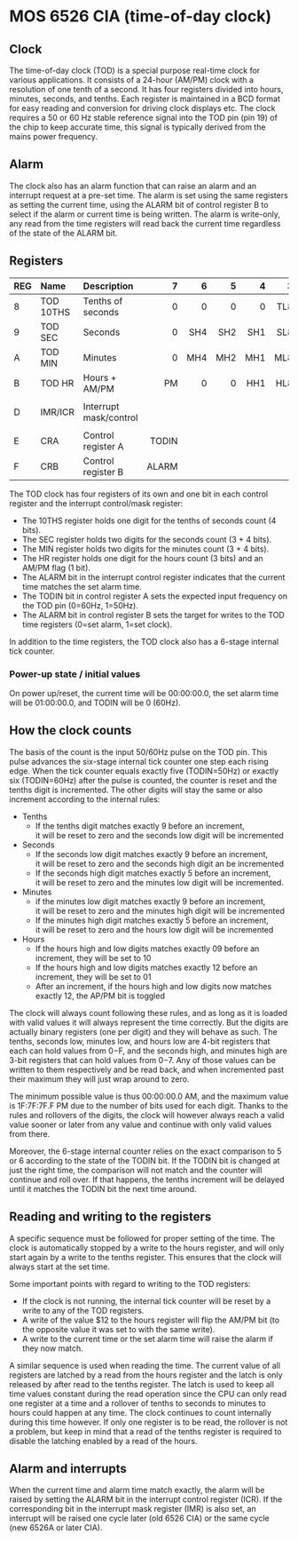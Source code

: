 # MOS 6526 CIA (time-of-day clock)

## Clock

The time-of-day clock (TOD) is a special purpose real-time clock for various applications. It consists of a 24-hour (AM/PM) clock with a resolution of one tenth of a second. It has four registers divided into hours, minutes, seconds, and tenths. Each register is maintained in a BCD format for easy reading and conversion for driving clock displays etc. The clock requires a 50 or 60 Hz stable reference signal into the TOD pin (pin 19) of the chip to keep accurate time, this signal is typically derived from the mains power frequency.

## Alarm

The clock also has an alarm function that can raise an alarm and an interrupt request at a pre-set time. The alarm is set using the same registers as setting the current time, using the ALARM bit of control register B to select if the alarm or current time is being written. The alarm is write-only, any read from the time registers will read back the current time regardless of the state of the ALARM bit.

## Registers

| REG | Name      | Description            |     7 |     6 |     5 |     4 |     3 |     2 |     1 |     0 |
|:----|:----------|:-----------------------|------:|------:|------:|------:|------:|------:|------:|------:|
| 8   | TOD 10THS | Tenths of seconds      |     0 |     0 |     0 |     0 |   TL8 |   TL4 |   TL2 |   TL1 |
| 9   | TOD SEC   | Seconds                |     0 |   SH4 |   SH2 |   SH1 |   SL8 |   SL4 |   SL2 |   SL1 |
| A   | TOD MIN   | Minutes                |     0 |   MH4 |   MH2 |   MH1 |   ML8 |   ML4 |   ML2 |   ML1 |
| B   | TOD HR    | Hours + AM/PM          |    PM |     0 |     0 |   HH1 |   HL8 |   HL4 |   HL2 |   HL1 |
|     |           |                        |       |       |       |       |       |       |       |       |
| D   | IMR/ICR   | Interrupt mask/control |       |       |       |       |       | ALARM |       |       |
|     |           |                        |       |       |       |       |       |       |       |       |
| E   | CRA       | Control register A     | TODIN |       |       |       |       |       |       |       |
| F   | CRB       | Control register B     | ALARM |       |       |       |       |       |       |       |

The TOD clock has four registers of its own and one bit in each control register and the interrupt control/mask register:
* The 10THS register holds one digit  for the tenths of seconds count (4 bits).
* The SEC   register holds two digits for the seconds count (3 + 4 bits).
* The MIN   register holds two digits for the minutes count (3 + 4 bits).
* The HR    register holds one digit  for the hours count (3 bits) and an AM/PM flag (1 bit).
* The ALARM bit in the interrupt control register indicates that the current time matches the set alarm time.
* The TODIN bit in control register A sets the expected input frequency on the TOD pin (0=60Hz, 1=50Hz).
* The ALARM bit in control register B sets the target for writes to the TOD time registers (0=set alarm, 1=set clock).

In addition to the time registers, the TOD clock also has a 6-stage internal tick counter.

### Power-up state / initial values

On power up/reset, the current time will be 00\:00\:00.0, the set alarm time will be 01\:00\:00.0, and TODIN will be 0 (60Hz).

## How the clock counts

The basis of the count is the input 50/60Hz pulse on the TOD pin. This pulse advances the six-stage internal tick counter one step each rising edge. When the tick counter equals exactly five (TODIN=50Hz) or exactly six (TODIN=60Hz) after the pulse is counted, the counter is reset and the tenths digit is incremented. The other digits will stay the same or also increment according to the internal rules:

* Tenths
    * If the tenths digit matches exactly 9 before an increment,<br/>
      it will be reset to zero and the seconds low digit will be incremented
* Seconds
    * If the seconds low digit matches exactly 9 before an increment,<br/>
      it will be reset to zero and the seconds high digit an be incremented
    * If the seconds high digit matches exactly 5 before an increment,<br/>
      it will be reset to zero and the minutes low digit will be incremented.
* Minutes
    * if the minutes low digit matches exactly 9 before an increment,<br/>
      it will be reset to zero and the minutes high digit will be incremented
    * If the minutes high digit matches exactly 5 before an increment,<br/>
      it will be reset to zero and the hours low digit will be incremented
* Hours
    * If the hours high and low digits matches exactly 09 before an increment, they will be set to 10
    * If the hours high and low digits matches exactly 12 before an increment, they will be set to 01
    * After an increment, if the hours high and low digits now matches exactly 12, the AP/PM bit is toggled

The clock will always count following these rules, and as long as it is loaded with valid values it will always represent the time correctly. But the digits are actually binary registers (one per digit) and they will behave as such. The tenths, seconds low, minutes low, and hours low are 4-bit registers that each can hold values from $0-$F, and the seconds high, and minutes high are 3-bit registers that can hold values from $0-$7. Any of those values can be written to them respectively and be read back, and when incremented past their maximum they will just wrap around to zero.

The minimum possible value is thus 00\:00\:00.0 AM, and the maximum value is 1F\:7F\:7F\.F PM due to the number of bits used for each digit. Thanks to the rules and rollovers of the digits, the clock will however always reach a valid value sooner or later from any value and continue with only valid values from there.

Moreover, the 6-stage internal counter relies on the exact comparison to 5 or 6 according to the state of the TODIN bit. If the TODIN bit is changed at just the right time, the comparison will not match and the counter will continue and roll over. If that happens, the tenths increment will be delayed until it matches the TODIN bit the next time around.

## Reading and writing to the registers

A specific sequence must be followed for proper setting of the time. The clock is automatically stopped by a write to the hours register, and will only start again by a write to the tenths register. This ensures that the clock will always start at the set time.

Some important points with regard to writing to the TOD registers:
* If the clock is not running, the internal tick counter will be reset by a write to any of the TOD registers.
* A write of the value $12 to the hours register will flip the AM/PM bit
  (to the opposite value it was set to with the same write).
* A write to the current time or the set alarm time will raise the alarm if they now match.

A similar sequence is used when reading the time. The current value of all registers are latched by a read from the hours register and the latch is only released by after read to the tenths register. The latch is used to keep all time values constant during the read operation since the CPU can only read one register at a time and a rollover of tenths to seconds to minutes to hours could happen at any time. The clock continues to count internally during this time however. If only one register is to be read, the rollover is not a problem, but keep in mind that a read of the tenths register is required to disable the latching enabled by a read of the hours.

## Alarm and interrupts

When the current time and alarm time match exactly, the alarm will be raised by setting the ALARM bit in the interrupt control register (ICR). If the corresponding bit in the interrupt mask register (IMR) is also set, an interrupt will be raised one cycle later (old 6526 CIA) or the same cycle (new 6526A or later CIA).
